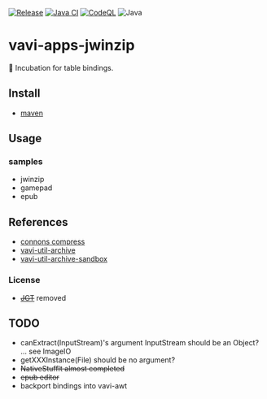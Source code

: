 [![Release](https://jitpack.io/v/umjammer/vavi-apps-jwinzip.svg)](https://jitpack.io/#umjammer/vavi-apps-jwinzip)
[![Java CI](https://github.com/umjammer/vavi-apps-jwinzip/actions/workflows/maven.yml/badge.svg)](https://github.com/umjammer/vavi-apps-jwinzip/actions/workflows/maven.yml)
[![CodeQL](https://github.com/umjammer/vavi-apps-jwinzip/actions/workflows/codeql-analysis.yml/badge.svg)](https://github.com/umjammer/vavi-apps-jwinzip/actions/workflows/codeql-analysis.yml)
![Java](https://img.shields.io/badge/Java-17-b07219)

# vavi-apps-jwinzip

🐣 Incubation for table bindings.

## Install

* [maven](https://jitpack.io/#umjammer/vavi-apps-jwinzip)

## Usage

### samples

* jwinzip
* gamepad
* epub

## References

 * [connons compress](http://jakarta.apache.org/commons/sandbox/compress/apidocs/index.html)
 * [vavi-util-archive](https://github.com/umjammer/vavi-util-archive)
 * [vavi-util-archive-sandbox](https://github.com/umjammer/vavi-util-archive-sandbox)

### License

* ~~[JGT](http://www.gjt.org/doc/gpl/)~~ removed

## TODO

 * canExtract(InputStream)'s argument InputStream should be an Object? ... see ImageIO
 * getXXXInstance(File) should be no argument?
 * ~~NativeStuffIt almost completed~~
 * ~~epub editor~~
 * backport bindings into vavi-awt
